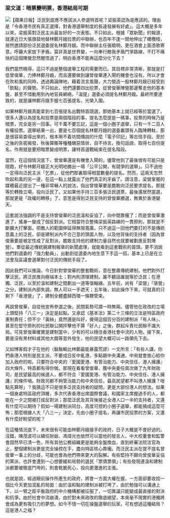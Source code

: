 ### 梁文道：暗票變明票，香港結局可期

[![](https://3.bp.blogspot.com/-pMMFd8-oX5M/WIPhdZtpXAI/AAAAAAAAbE0/GOD3KU1JFIcPNtzZozayFLidB6cUXL3vwCLcB/s1600/e8801a.jpg)](https://3.bp.blogspot.com/-pMMFd8-oX5M/WIPhdZtpXAI/AAAAAAAAbE0/GOD3KU1JFIcPNtzZozayFLidB6cUXL3vwCLcB/s1600/e8801a.jpg)【蘋果日報】泛民到底應不應該派人參選特首呢？梁振英認為是應該的。理由是「令香港市民有真正選擇，對香港選舉制度的長遠發展有好處」。這大概是多年以來，梁振英對泛民主派最友好的一次表態。不只如此，根據「眾新聞」的報道，就連近日大張旗鼓地替林鄭月娥拉票的中聯辦，也百年不逢一閏地伸出了橄欖枝，居然邀請部份泛民選委提名林鄭月娥。而中聯辦主任張曉明，更在酒會上面憑歌寄意，呼籲大家放下矛盾。莫非真是世界變，一向奉行敵我矛盾鬥爭路線，不打不痛快的這個陣營忽然醒悟過了，明白香港不能再這麼分化下去？  
  
我們當然曉得，這只不過是整個選舉工程的需要而已。其目標非常清晰，那就是打低曾俊華，力捧林鄭月娥，而且還要做到讓曾俊華連入閘的機會也沒有。所以才會在吹和風的同時，透過輿論陣地，藉着流言風聲，大力營造一股林鄭月娥已經受到「欽點」的聲勢。不只如此，他們還要四出挖票，從曾俊華陣營那邊奪走他的基本盤，甚至不惜動用到內地官員網絡，「溫提」選委必須提名林鄭月娥。最終所要達致的，就是讓林鄭月娥手握七百張提名，光榮入圍。  
  
如果林鄭月娥真能拿到七百張提名出戰特首競選，那她基本上就已經等於當選了。很多人還以為提名和投票是兩個階段的事，提名怎麼提是一碼事，投票的時候乃是暗票，完全是另一回事。可千萬不要忘記，這是一個小圈子選舉，只有一千二百人有權投票。選舉結果一出，要是七百個提名林鄭月娥的選委裏頭有人臨陣轉軚，那是很容易查得出來的，根本用不着坊間傳說的什麼「電子印記」等古怪手段。至於之後的告密揭發，秋後算賬等種種醜惡情狀，自不待言。換句話說，取得七百份提名，作用就是要把暗票變成明票，讓特首選戰結束在提名階段。  
  
當然，在這個情況底下，曾俊華還是有機會入閘的，儘管他到了最後很有可能只是陪跑，好令林鄭月娥正大光明地勝出一場「公平公開，有競爭的選舉」。只不過他一定得向泛民主派「乞票」，從他們那裏取得相當數量的提名。然而，這兩天忽然吹起和風的另一邊，在這一點上就露出了他們真正的牙齒了。請注意，梁營掌握的媒體最近提出了一種非常嚇人的說法，指出曾俊華要是膽敢向泛民要求提名，那就等於轉換立場，投向泛民了。又如果他手持三百多張泛民選票，最後還居然當選，那就更是「政權的轉移」了。意思是得到泛民支持的曾俊華勝選，無異於香港變天。  
  
這套說法強調的不是支持曾俊華的泛民溫和妥協了，向中間靠攏了；而是曾俊華激進了，搖身一變成了個反對派。它相當符合整條梁振英路線的一貫原則，那就是不斷擴大打擊面，把敵人的範圍伸延得無限寬廣。只不過這一回他們要打的不是傳統意義上的泛民，卻是建制派內不合己意的頭面人物，以及他背後的支持者（因為曾俊華要是被定性成了反對派，膽敢支持他的建制力量自然也就要被劃進反對陣營）。單從最近傳統親建制報章的新聞處理，就能看到這套戰術的苗頭。更不消說他們對選委的「強力動員」，出動到從選委內地生意下手這一招，基本上已是在立法會及區議會選舉對付泛民的傳統手段了。  
  
因此我們可以推論，今日針對曾俊華的整套戰術，意在整肅傳統建制。他們對外打擊泛民，將泛民推向極端本土；對內則清理建制，誰不聽話誰就等於泛民；在港獨、泛民，以至於溫和建制之間劃出一道等值軸線。五年前，尚有「梁營」「唐營」之分，建制派內部失調，無人可以一手遮天；五年後，如此操作下來，可就真的只剩下「香港營」了，建制全體盡歸西環一條鞭管束。  
  
再說曾俊華，自從他宣佈參選之後，民間氣勢可謂一時無兩。儘管他在政改的立場上頭堅持「八三一」決定是起點，又承認《基本法》第二十三條的立法是特區政府憲制責任；但不少「黃絲」竟然還是叫好，覺得這個百分百的建制派「有人味」，甚至在堅守原則的社民聯公開抨擊他不算「好人」之後，群起斥責社民聯不識大局。可見曾俊華確實是建制當中，少有的可以穩住香港社會中流的人物。接下來，要是沒有黑材料或其他大錯等意外發生，他的民望大概可以一路領先下去。  
  
又如博客假才子在他的〈鬍鬚輸比林鄭最能暴露荒謬〉一文所言：「有些人講，你們香港人特別是民主派，不要成日反中亂港，多點跟中央溝通，中央就會放心給你加入政府的啦。只要符合中央的『愛國愛港、有管治能力、中央信任、港人擁護』四大條件，特首都有得你做。那現在看看曾俊華，獲中央委任兩次做了九年財政司，是民望最高的候選人，都不符合『愛國愛港、有管治能力、中央信任、港人擁護』的條件喎。財政司都不夠管治能力和中央信任，最高民望都不叫港人擁護？咁點先算呀」？我猜這不只是很多泛民支持者的疑問，更是大部份港人的想法。如果一個身處特區政府頂層，多次代表香港出席國際會議，和國家主席握過手的人，都能在一夕之間被打成反對派；那麼泛民及其背後接近全港人口一半的支持者，又還有什麼可以期待？假如一場建制派同台，高度可控的小圈子選舉，都能搞成這麼可怖；那麼根據人大「八三一」決定，先由小圈子提名，再讓市民投票的方案，又還有什麼好盼望的呢？  
  
在這種情況底下，未來很有可能由林鄭月娥接手的政府，日子大概是不會好過的。沒錯，陳茂波可以續任財爺、馮煒光也依然可以當他的發言人，中大校董會和監警會固然早已清一色，所有其他公務組織更是能夠全盤換血，直到終審法院法官為止，整個建制派更是完全操控在手，盡向特區核心靠攏。而泛民主派在提不提名曾俊華一事上的分歧，可能也會為他們帶來更大的裂解。有些堅持不願向曾俊華妥協的黨派，也許會遭到一心想要緩和局勢的選民「票債票償」；有些發現連溫和建制派都要被徹底鬥垮的，則會乾脆死心，投向更激進的主張。  
  
也就是說，經過眼前操作所產生的政府，將會一方面大權在握，一方面卻要收拾一個比今天更加混亂的局面：由於溫和點的建制派被打垮了，由於勉強可以溝通上下，以一臂之距平衡政府的中介機構都被征服了，一切異議只能變成最直接的對決和抗爭。由於社會中流崩潰，由於對未來政改的徹底絕望，本來毫不現實的港獨將會成為更有吸引力的夢想。如今不惜一切在操盤選舉的玩家，可有想過這種結局？這是港人之福？



